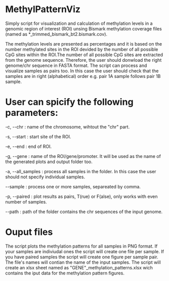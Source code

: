 # MethylPatternViz
Simply script for visualization and calculation of methylation levels in a genomic region of interest (ROI) unsing Bismark methylation coverage files (named as *_trimmed_bismark_bt2.bismark.cov). 

The methylation levels are presented as percentages and it is based on the number methylated sites in the ROI devided by the number of all possible CpG sites within the ROI.The number of all possible CpG sites are extracted from the genome sequence. Therefore, the user should donwload the right genome/chr sequence in FASTA format. The script can process and visualize samples as pairs too. In this case the user should check that the samples are in right (alphabetical) order e.g. pair 1A sample follows pair 1B sample.

# User can spicify the following parameters:
-c, --chr         : name of the chromosome, wihtout the "chr" part.

-s, --start       : start site of the ROI.

-e, --end         : end of ROI.

-g, --gene        : name of the ROI/gene/promoter. It will be used as the name of the generated plots and output folder too.

-a, --all_samples : process all samples in the folder. In this case the user should not specify individual samples.

--sample          : process one or more samples, separeated by comma.

-p, --paired      : plot results as pairs, T(rue) or F(alse), only works with even number of samples.

--path            : path of the folder contains the chr sequences of the input genome.

# Ouput files

The script plots the methylation patterns for all samples in PNG format. If your samples are indiviudal ones the script will create one file per sample. If you have paired samples the script will create one figure per sample pair. The file's names will contian the name of the input samples. The script will create an xlsx sheet named as "GENE"_methylation_patterns.xlsx wich contains the iput data for the methylation pattern figures.
